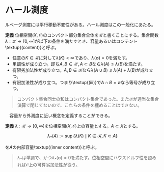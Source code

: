 

# ハール測度

ルベーグ測度には平行移動不変性がある。ハール測度はこの一般化にあたる。

__定義__ 位相空間$(X, \mathcal{O})$のコンパクト部分集合全体を$\mathcal{K}$と書くことにする。集合関数$\lambda:\mathcal{K}\rightarrow [0, \infty]$が以下の条件を満たすとき、容量あるいはコンテント\textup{(content)}と呼ぶ。

- 任意の$K\in\mathcal{K}$に対して$\lambda (K)<\infty$であり、$\lambda (\emptyset)=0$を満たす。
- 単調性が成り立つ。即ち$A, B\in\mathcal{K}, A\subset B$なら$\lambda (A)\le\lambda (B)$を満たす。
- 有限劣加法性が成り立つ。$A, B\in\mathcal{K}$なら$\lambda (A\cup B)\le\lambda (A)+\lambda (B)$が成り立つ。
- 有限加法性が成り立つ。つまり\textup{(iii)}で$A\cap B=\emptyset$なら等号が成り立つ。

> コンパクト集合同士の和はコンパクト集合であった。また$\mathcal{K}$が適当な集合演算で閉じてないので、これらの条件を纏めることはできない。


　容量から外測度に近い概念を定義することができる。

__定義__ $\lambda:\mathcal{K}\rightarrow [0, \infty]$を位相空間$(X, \mathcal{O})$上の容量とする。$A\subset X$とする。

$$
\lambda_{\ast}(A):=\sup\lbrace \lambda (K)\mid K\in\mathcal{K}, K\subset A \rbrace
$$

を$A$の内部容量\textup{(inner content)}と呼ぶ。

> $\lambda_{\ast}$は単調で、かつ$\lambda_{\ast}(\emptyset)=0$を満たす。位相空間にハウスドルフ性を認めれば$\mathcal{O}$上の可算劣加法性が従う。

<!--
\begin{Prop}
位相空間$(X, \mathcal{O})$はハウスドルフ空間とする。
このとき$\lambda_{\ast}|_{\mathcal{O}}$は可算劣加法的かつ有限加法的である。
\end{Prop}
\begin{Proof}
まず位相空間論における事実から
$K\in\mathcal{K}, U_{1}, U_{2}\in\mathcal{O}$に対し$K\subset U_{1}\cup U_{2}$であるとする。
このとき$K_{j}\in\mathcal{K}$を$K=K_{1}\cup K_{2}, K_{j}\subset U_{j}$を満たすように取れる。

　$\mathcal{O}$上での可算劣加法性を示そう。$\{U_{n}\}\subset\mathcal{O}$とする。
$K\subset\bigcup U_{n}, K\in\mathcal{K}$に対してコンパクト性より有限集合$F\subset\mathbb{N}$が取れ、
$K\subset\bigcup_{n\in F}U_{n}$とできる。このとき先に述べた事実により$K_{n}\in\mathcal{K}$が存在して
$K=\bigcup_{n\in F}K_{n},\, K_{n}\subset U_{n}$を満たすようにできる。$\lambda$の有限劣加法性と$\lambda_{\ast}$の定義より
\[ \lambda (K)\le\sum_{n\in F}\lambda (K_{n})\le\sum_{n\in F}\lambda_{\ast}(U_{n})\le\sum\lambda_{\ast}(U_{n}) \]
が成り立つ。左辺の上限を取れば$\lambda_{\ast}\left(\bigcup I_{n}\right)\le\sum\lambda_{\ast}(U_{n})$を得る。

　互いに素な$U_{1}, \dotsc, U_{n}\in\mathcal{O}$を取る。$K_{j}\subset U_{j}, K_{j}\in\mathcal{K}$を取れば互いに素で、
$\bigcup_{j=1}^{n}K_{j}\in\mathcal{K}$かつ$\bigcup_{j=1}^{n}K_{j}\subset\bigcup_{j=1}^{n}U_{j}$を満たす。
\[ \sum_{j=1}^{n}\lambda (K_{j})=\lambda\left(\bigcup_{j=1}^{n}K_{j}\right)\le\lambda_{\ast}\left(\bigcup_{j=1}^{n}U_{j}\right) \]
だから、左辺の上限を取れば$\sum_{j=1}^{n}\lambda_{\ast}(U_{j})\le\lambda_{\ast}\left(\bigcup_{j=1}^{n}U_{j}\right)$を得る。
\end{Proof}

　ハウスドルフ空間上に容量が定まっているとき、その内部容量から外測度が構成できる。

\begin{Prop}
$(X, \mathcal{O})$をハウスドルフ空間、$\lambda$を容量とする。$A\subset X$に対し
\[ \widehat{\lambda}(A):=\inf\{\lambda_{\ast}(U)\mid U\in\mathcal{O}, A\subset U\} \]
と定めれば、$\widehat{\lambda}$は外測度になる。
\end{Prop}
\begin{Proof}
まず$\widehat{\lambda}|_{\mathcal{O}}=\lambda_{\ast}|_{\mathcal{O}}$であることを示す。
$U\in\mathcal{O}$に対し$U$自身が$U$を含む開集合だから$\widehat{\lambda}(U)\le\lambda_{\ast}(U)$である。
一方$\lambda_{\ast}$の単調性より、$O\in\mathcal{O}, U\subset O$に対し$\lambda_{\ast}(U)\le\lambda_{\ast}(O)$が成り立つ。
故に$\lambda_{\ast}(U)\le\widehat{\lambda}(U)$である。
特に$\widehat{\lambda}(\emptyset)=\lambda_{\ast}(\emptyset)=0$が分かる。

　$\widehat{\lambda}$が単調であることは良い。故に可算劣加法性を示す。
このとき$\{A_{n}\}\subset 2^{X}$に対し、$\sum\widehat{\lambda}(A_{n})<\infty$と仮定して良い。
$\varepsilon>0$を取る。$\widehat{\lambda}$の定義から、適当な開集合$U_{n}$を、$A_{n}\subset U_{n}$かつ
\[ \lambda_{\ast}(U_{n})\le\widehat{\lambda}(A_{n})+\frac{\varepsilon}{2^{n}} \]
を満たすように取れる。このとき
\begin{align*}
\widehat{\lambda}\left(\bigcup A_{n}\right)
&\le\widehat{\lambda}\left(\bigcup U_{n}\right)=\lambda_{\ast}\left(\bigcup U_{n}\right) \\
&\le\sum\lambda_{\ast}(U_{n})\le\sum\widehat{\lambda}(A_{n})+\varepsilon
\end{align*}
となる。$\varepsilon$は任意だから可算劣加法性が成り立つ。
\end{Proof}

　$\widehat{\lambda}$-可測な集合全体を$\mathcal{M}_{\widehat{\lambda}}$とすれば、
$\widehat{\lambda}:\mathcal{M}_{\widehat{\lambda}}\rightarrow [0, \infty]$は測度となる。

\begin{Prop}
$(X, \mathcal{O})$はハウスドルフ空間、$\lambda:\mathcal{K}\rightarrow [0, \infty]$は容量とする。
$\mu:\mathscr{A}\rightarrow [0, \infty]$は測度で$\sigma[\mathcal{O}]\subset\mathscr{A}$を満たすとする。
このとき$\mu|_{\sigma[\mathcal{O}]}=\widehat{\lambda}|_{\sigma[\mathcal{O}]}$であれば、
$A\in\sigma[\mathcal{O}]$は$\mu$-外部正則であり、$U\in\mathcal{O}$は$\mu$-内部正則になる。
\footnote{一般のボレル集合が$\mu$-内部正則になるとは限らない。}
\end{Prop}
\begin{Proof}
$A\in\sigma[\mathcal{O}]$に対し$\mu (A)=\widehat{\lambda}(A)=\inf_{A\subset O\in\mathcal{O}}\lambda_{\ast}(O)$である。
ここで$\lambda_{\ast}(O)=\widehat{\lambda}(O)=\mu (O)$であるから、$A$は$\mu$-外部正則となる。
また$U\in\mathcal{O}$に対し、$\mu (U)=\widehat{\lambda}(U)=\lambda_{\ast}(U)=\sup_{U\supset K\in\mathcal{K}}\lambda (K)$である。
ここで$K\subset O\in\mathcal{O}$に対して$\lambda_{\ast}(O)$の定義により$\lambda (K)\le\lambda_{\ast}(O)$が成り立つ。
右辺の下限を取れば$\lambda (K)\le\widehat{\lambda}(K)$が従う。
よって$\mu (U)\le\sup_{U\supset K\in\mathcal{K}}\widehat{\lambda}(K)$を得るが、逆の不等号は明らかなので、
$U$は$\mu$-内部正則となる。
\end{Proof}

　上記の$\mu$を、$\lambda$により誘導された測度とも言う。この測度は以下の意味で$\mathcal{K}$により特徴付けられる。

\begin{Prop}
$(X, \mathcal{O}), (Y, \mathcal{T})$をハウスドルフ空間、$h:X\rightarrow Y$は同相写像とする。
$\lambda, \gamma$を$X, Y$上の容量として、これらにより誘導された測度を
$\mu:\mathcal{A}\rightarrow [0, \infty], \nu:\mathcal{B}\rightarrow [0, \infty]$とする。
任意のコンパクト集合$K\Subset X$に対して$\gamma (h(K))=\lambda (K)$が成り立つとする。
このとき$A\in\sigma[\mathcal{O}]$に対して$\nu (h(A))=\mu (A)$が成り立つ。
\end{Prop}
\begin{Proof}
以下$\mathcal{O}, \mathcal{T}$のコンパクト集合全体を$\mathcal{K}, \mathcal{L}$で表す。
まず$U\in\mathcal{O}$に対して
\begin{align*}
\{\lambda (K)\mid K\in\mathcal{K}, K\subset U\}&=\{\gamma (h(K))\mid K\in\mathcal{K}, K\subset U\} \\
&=\{\gamma (L)\mid L=h(K), K\in\mathcal{K}, K\subset U\} \\
&=\{\gamma (L)\mid L\in\mathcal{L}, L\subset h(U)\}
\end{align*}
が成り立つので$\lambda_{\ast}(U)=\gamma_{*}(h(U))$が従う。次に$A\subset X$に対して
\begin{align*}
\{\lambda_{\ast}(U)\mid U\in\mathcal{O}, A\subset U\}&=\{\gamma_{*}(h(U))\mid U\in\mathcal{O}, A\subset U\} \\
&=\{\gamma_{*}(V)\mid V=h(U), U\in\mathcal{O}, A\subset U\} \\
&=\{\gamma_{*}(V)\mid V\in\mathcal{T}, h(A)\subset V\}
\end{align*}
が成り立つので$\widehat{\lambda}(A)=\widehat{\gamma}(h(A))$が成り立つ。
特に$A\in\sigma[\mathcal{O}]\subset\mathscr{A}$なら$h(A)\in\sigma[\mathcal{T}]\subset\mathscr{B}$であるから、
\[ \mu (A)=\widehat{\lambda}(A)=\widehat{\gamma}(h(A))=\nu (h(A)) \]
を得る。
\end{Proof}

　局所コンパクトな位相群が容量を持つことを示そう。その前に、位相群におけるコンパクト集合の性質に触れておく。

\begin{Lem}
$G$を位相群、$K\Subset G$はコンパクトであるとする。$K\subset U$なる開集合$U$に対し、$1$の開近傍$V$を取り、
$KV=\{xy\mid x\in K, y\in V\}\subset U$とできる。
\end{Lem}
\begin{Proof}
$x\in K$に対し$W_{x}:=x^{-1}U$とおくと$x\in U$より$W_{x}$は$1$の開近傍となる。
そこで$1$の開近傍$V_{x}\subset W_{x}$を$V_{x}V_{x}\subset W_{x}$となるように取る。
このとき$\{x V_{x}\mid x\in K\}$は$K$の開被覆となるから、コンパクト性より$x_{1}, \dotsc, x_{n}\in K$を取り
$K\subset\bigcup_{j=1}^{n}x_{j}V_{x_{j}}$と表せる。$V:=\bigcap_{j=1}^{n}V_{x_{j}}$と定めると$1$の開近傍である。
このとき$x\in K$に対し$x\in x_{j}V_{x_{j}}$となる$x_{j}$が取れるので、
\[ xV\subset x_{j}V_{x_{j}}V\subset x_{j}V_{x_{j}}V_{x_{j}}\subset x_{j}W_{x_{j}}=U \]
を得る。
\end{Proof}

　$G$を局所コンパクトハウスドルフ位相群とする。
$K\Subset G$をコンパクトな部分集合、$V\subset G$は内点を持つとする。即ち$V^{\circ}\neq\emptyset$であるとする。
このとき$\{gV^{\circ}\mid g\in G\}$は$K$の開被覆となるから、有限個の$g_{1}, \dotsc, g_{n}\in G$を選び
$K\subset\bigcup_{j=1}^{n}gV^{\circ}$とできる。このような被覆が存在する$n$の内、最小のものを$\#(K:V)$で表す。

　以下$G$のコンパクト集合全体を$\mathcal{K}$、$1$の開近傍全体を$\mathcal{U}$で表す。
$G$は局所コンパクトであるから、$1$のコンパクト近傍$K_{0}$が存在する。\footnote{位相群の位相は$1$の近傍系で記述できた。}
そこで$U\in\mathcal{U}$に対し、写像$\lambda_{U}:\mathcal{K}\rightarrow [0, \infty]$を
\[ \lambda_{U}(K):=\frac{\#(K:U)}{\#(K_{0}:U)} \]
で定める。ここで$K_{0}$は近傍だから$\#(K_{0}:U)\neq 0$となることに注意する。

　このとき$0\le\lambda_{U}(K)\le\#(K:K_{0})<\infty$が成り立つ。実際$\#(K:U)\le\#(K:K_{0})\#(K_{0}:U)$を示せばよいが、
これは被覆を考えれば明らかである。故に$\lambda_{U}$は
\[ \Lambda:=\prod_{K\in\mathcal{K}}[0, \#(K:K_{0})] \]
の元と見なせる。この$\Lambda$はチコノフの定理によりコンパクトである。\footnote{選択公理を用いている。}
$V\in\mathscr{U}$に対し、
\[ \Lambda (V):=\overline{\{\lambda_{U}\mid U\in\mathscr{U}, U\subset V\}} \]
と定める。もし$\{\Lambda (V)\mid V\in\mathscr{U}\}$が有限交叉性を持てば、
$\Lambda$がコンパクトであることから
\[ \bigcap_{V\in\mathscr{U}}\Lambda (V)\neq\emptyset \]
が従う。

　実際に$V_{1}, \dotsc, V_{n}\in\mathscr{U}$を取れば、$V:=\bigcap_{j=1}^{n}V_{j}\in\mathscr{U}$であり、
$\lambda_{V}\in\bigcap_{j=1}^{n}\Lambda (V_{j})$となるから$\{\Lambda (V)\mid V\in\mathscr{U}\}$は有限交叉性を持つ。
つまり$\lambda\in\bigcap_{V\in\mathscr{U}}\Lambda (V)$が取れる。
\footnote{ここまでハウスドルフ性は用いていない。しかし$\lambda$が容量であることを示すのに必要となる。}

\begin{Prop}
上記の$\lambda\in\bigcap_{V\in\mathscr{U}}\Lambda (V)$は容量である。
\end{Prop}
\begin{Proof}
(i)　まず$\lambda\in\Lambda$より$\lambda (K)<\infty$が任意の$K\in\mathcal{K}$が成り立つ。
特に$K=\emptyset$のとき、$\#(\emptyset:K_{0})=0$だから$\Lambda$の$\emptyset\in\mathcal{K}$成分は一点になる。
つまり$\lambda (\emptyset)=0$を得る。

　(ii)　$K_{1}, K_{2}\in\mathcal{K}$が$K_{1}\subset K_{2}$を満たすとする。$U\in\mathscr{U}$に対し
$\#(K_{1}:U)\le\#(K_{2}:U)$より$\lambda_{U}(K_{1})\le\lambda_{U}(K_{2})$は明らか。
そこで$f\in\Lambda$に対し$f(K_{2})-f(K_{1})$を対応させる写像$\Lambda\rightarrow\mathbb{R}$は、射影と差の合成なので連続写像となる。
この写像は$\{\lambda_{U}\mid U\in\mathscr{U}\}$上で非負であるから、$\Lambda (V)$上でも非負となる。
よって$\lambda (K_{2})-\lambda (K_{1})\ge 0$を得る。

　(iii)　$K_{1}, K_{2}\in\mathcal{K}$を取る。$U\in\mathscr{U}$に対し、$U$による$K_{1}$の被覆と$K_{2}$の被覆を合わせると
$K_{1}\cup K_{2}$の被覆となるから$\#(K_{1}\cup K_{2}:U)\le\#(K_{1}:U)+\#(K_{2}:U)$となる。
つまり$\lambda_{U}(K_{1}\cup K_{2})\le\lambda_{U}(K_{1})+\lambda_{U}(K_{2})$が分かる。
(ii)と同様に考えれば$\lambda (K_{1}\cup K_{2})\le\lambda (K_{1})+\lambda (K_{2})$が従う。

　(iv)　$K_{1}\cap K_{2}=\emptyset$とする。このとき$G$はハウスドルフ空間だから、互いに素な開集合$U_{1}, U_{2}$を取り
$K_{1}\subset U_{1}, K_{2}\subset U_{2}$とできる。補題より$K_{1}V_{1}\subset U_{1}, K_{2}V_{2}\subset U_{2}$なる
$1$の開近傍$V_{1}, V_{2}$が取れる。そこで$V:=V_{1}\cap V_{2}$と置くと、$K_{1}V\cap K_{2}V=\emptyset$である。
$U\in\mathscr{U}$が$U\subset V^{-1}$を満たすとする。このとき$K_{1}U^{-1}\cap K_{2}U^{-1}=\emptyset$であるが、
$\lambda_{U}(K_{1}\sqcup K_{2})=\lambda_{U}(K_{1})+\lambda_{U}(K_{2})$となる。
実際$n:=\#(K_{1}\sqcup K_{2}:U)$と置き、$K_{1}\sqcup K_{2}\subset\bigcup_{j=1}^{n}g_{j}U$となる被覆を取る。
ここで$g_{j}U\cap K_{1}, g_{j}U\cap K_{2}\neq\emptyset$なら$g_{j}\in K_{1}U^{-1}\cap K_{2}U^{-1}$となるから矛盾する。
従って$g_{j}U$は$K_{1}, K_{2}$の一方のみとしか交わらない。よって$\#(K_{1}:U)+\#(K_{2}:U)\le\#(K_{1}\sqcup K_{2}:U)$が分かる。
結局$f\in\Lambda$に対し$f(K_{1})+f_(K_{2})-f(K_{1}\sqcup K_{2})$を対応させる連続写像は
$\Lambda(V^{-1})$上で恒等的に$0$となり、よって$\lambda (K_{1}\sqcup K_{2})=\lambda (K_{1})+\lambda (K_{2})$を得る。
\end{Proof}

\begin{Thm}
$G$を局所コンパクトハウスドルフ位相群とする。ボレル集合体を$\mathscr{B}(G)=\sigma[\mathcal{O}]$と書く。
以下を満たす測度$\mu:\mathscr{B}(G)\rightarrow [0, \infty]$が存在する。
\begin{itemize}
\item[\textup{(i)}] $G$のコンパクト集合全体$\mathcal{K}$上で有限値を取る。つまり$K\in\mathcal{K}$なら$\mu (K)<\infty$を満たす。
\item[\textup{(ii)}] $\mu$は外部正則である。
\item[\textup{(iii)}] 開集合$O\in\mathcal{O}$は$\mu$-内部正則である。
\item[\textup{(iv)}] 左移動で不変である。つまり任意の$A\in\mathscr{B}$に対して$\mu (gA)=\mu (A)$が成り立つ。
\end{itemize}
\end{Thm}
\begin{Proof}
$\lambda$を上で得た容量とする。このとき$\sigma[\mathcal{O}]\subset\mathcal{M}_{\widehat{\lambda}}$が成り立つ。
$U\in\mathcal{O}$が$\widehat{\lambda}$-可測であることを示せばよい。$A\subset G$及び$\varepsilon>0$を取る。
$\widehat{\lambda}(A)=\inf_{A\subset U\in\mathcal{O}}\lambda_{\ast}(O)$であるから、ある$O\in\mathcal{O}$が存在して
\[ A\subset O, \lambda_{\ast}(O)\le\widehat{\lambda}(A)+\frac{\varepsilon}{3} \]
を満たすように取れる。ここで$O\cap U$は開集合だから
$\widehat{\lambda}(O\cap U)=\lambda_{\ast}(O\cap U)=\sup_{O\cap U\supset K\in\mathcal{K}}\lambda (K)$である。
よってある$K\in\mathcal{K}$が存在して
\[ K\subset O\cap U, \widehat{\lambda}(O\cap U)-\frac{\varepsilon}{3}\le\lambda (K) \]
を満たすように取れる。更に$O\backslash K$も開集合だから、同様にして$L\in\mathcal{K}$を
\[ L\subset O\backslash K, \widehat{\lambda}(O\backslash K)-\frac{\varepsilon}{3}\le\lambda (L) \]
を満たすように取れる。$K\subset U$より$O\backslash U\subset O\backslash K$となり、また$K\cap L=\emptyset$であるから、
\begin{align*}
\widehat{\lambda}(A\cap U)+\widehat{\lambda}(A\backslash U)-\frac{2}{3}\varepsilon
&\le\widehat{\lambda}(O\cap U)+\widehat{\lambda}(O\backslash U)-\frac{2}{3}\varepsilon \\
&\le\lambda (K)+\widehat{\lambda}(O\backslash K)-\frac{\varepsilon}{3} \\
&\le\lambda (K)+\lambda (L)=\lambda (K\sqcup L)\\
&\le\lambda_{\ast}((O\cap U)\cup (O\backslash K))=\lambda_{\ast}(O) \\
&\le\widehat{\lambda}(A)+\frac{\varepsilon}{3}
\end{align*}
となる。つまり
\[ \widehat{\lambda}(A\cap U)+\widehat{\lambda}(A\backslash U)\le\widehat{\lambda}(A)+\varepsilon \]
であるから、$\varepsilon$が任意に取れたので$U$は$\widehat{\lambda}$-可測となる。

　以上により$\mu:=\widehat{\lambda}|_{\sigma[\mathcal{O}]}$が求める測度となる。後は$\mathcal{K}$上で有限値を取ることを示せばよい。
$K\in\mathcal{K}$を取る。$x\in K$に対しコンパクトな近傍$K_{x}$を取れるが、このとき$\{K_{x}^{\circ}\}$は$K$の開被覆となる。
$K$はコンパクトだから有限個の$K_{1}, \dotsc, K_{n}$を取り、$K\subset\bigcup_{j=1}^{n}K_{j}^{\circ}$とできる。
このとき$L:=\bigcup_{j=1}^{n}K_{j}$とすれば$K\subset L^{\circ}\subset L$が従う。故に
\[ \widehat{\lambda}(K)\le\lambda_{\ast}(L^{\circ})\le\lambda_{\ast}(L)=\lambda (L)<\infty \]
を得る。
\end{Proof}

\begin{Def}
定理の条件を満たす測度を左不変ハール測度\textup{(left-invariant Haar measure)}と呼ぶ。
条件\textup{(iv)}を以下の\textup{(iv$^{\prime}$)}に変えた条件を満たす測度を右不変ハール測度と呼ぶ。
\begin{itemize}
\item[\textup{(iv$^{\prime}$)}] 右移動で不変である。つまり$A\in\mathscr{B}$に対して$\mu (Ag)=\mu (A)$が成り立つ。
\end{itemize}
両方の条件を満たす測度を両側不変ハール測度と呼ぶ。
\end{Def}



-->
